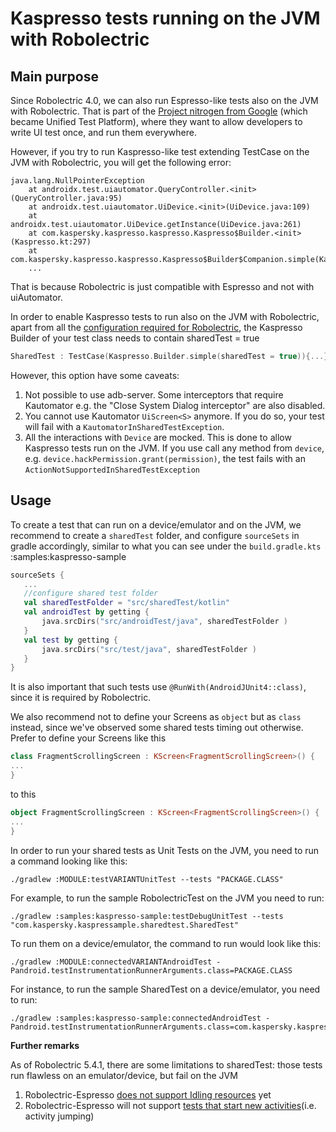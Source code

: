 # Kaspresso tests running on the JVM with Robolectric

## Main purpose

Since Robolectric 4.0, we can also run Espresso-like tests also on the JVM with Robolectric.
That is part of the [Project nitrogen from Google](https://www.youtube.com/watch?v=-_kZC29sWAo) (which became Unified Test Platform), where they want to allow developers to write UI test once, and run them everywhere.

However, if you try to run Kaspresso-like test extending TestCase on the JVM with Robolectric, you will get the following error:
```
java.lang.NullPointerException
	at androidx.test.uiautomator.QueryController.<init>(QueryController.java:95)
	at androidx.test.uiautomator.UiDevice.<init>(UiDevice.java:109)
	at androidx.test.uiautomator.UiDevice.getInstance(UiDevice.java:261)
	at com.kaspersky.kaspresso.kaspresso.Kaspresso$Builder.<init>(Kaspresso.kt:297)
	at com.kaspersky.kaspresso.kaspresso.Kaspresso$Builder$Companion.simple(Kaspresso.kt:215)
	...
```
That is because Robolectric is just compatible with Espresso and not with uiAutomator.

In order to enable Kaspresso tests to run also on the JVM with Robolectric, apart from all the [configuration required for Robolectric](http://robolectric.org/blog/2018/10/25/robolectric-4-0/),
the Kaspresso Builder of your test class needs to contain sharedTest = true

```kotlin
SharedTest : TestCase(Kaspresso.Builder.simple(sharedTest = true)){...}
```

However, this option have some caveats:
1. Not possible to use adb-server. Some interceptors that require Kautomator e.g. the "Close System Dialog interceptor" are also disabled.
2. You cannot use Kautomator `UiScreen<S>` anymore. If you do so, your test will fail with a `KautomatorInSharedTestException`.
3. All the interactions with `Device` are mocked. This is done to allow Kaspresso tests run on the JVM. If you use call any method from `device`, e.g. `device.hackPermission.grant(permission)`, the test fails with an `ActionNotSupportedInSharedTestException`


## Usage
To create a test that can run on a device/emulator and on the JVM, we recommend to create a `sharedTest` folder, and configure `sourceSets` in gradle accordingly, similar to what you can see under the `build.gradle.kts` :samples:kaspresso-sample

```kotlin
sourceSets {
   ...
   //configure shared test folder
   val sharedTestFolder = "src/sharedTest/kotlin"
   val androidTest by getting {
       java.srcDirs("src/androidTest/java", sharedTestFolder )
   }
   val test by getting {
       java.srcDirs("src/test/java", sharedTestFolder )
   }
}
```

It is also important that such tests use ``@RunWith(AndroidJUnit4::class)``, since it is required by Robolectric. 

We also recommend not to define your Screens as `object` but as `class` instead, since we've observed some shared tests timing out otherwise.
Prefer to define your Screens like this

```kotlin
class FragmentScrollingScreen : KScreen<FragmentScrollingScreen>() {
...
}
```

to this

```kotlin
object FragmentScrollingScreen : KScreen<FragmentScrollingScreen>() {
...
}
```

In order to run your shared tests as Unit Tests on the JVM, you need to run a command looking like this:
```
./gradlew :MODULE:testVARIANTUnitTest --tests "PACKAGE.CLASS"
```

For example, to run the sample RobolectricTest on the JVM you need to run:
```
./gradlew :samples:kaspresso-sample:testDebugUnitTest --tests "com.kaspersky.kaspressample.sharedtest.SharedTest"
```

To run them on a device/emulator, the command to run would look like this:
```
./gradlew :MODULE:connectedVARIANTAndroidTest -Pandroid.testInstrumentationRunnerArguments.class=PACKAGE.CLASS
```

For instance, to run the sample SharedTest on a device/emulator, you need to run:
```
./gradlew :samples:kaspresso-sample:connectedAndroidTest -Pandroid.testInstrumentationRunnerArguments.class=com.kaspersky.kaspressample.sharedtest.SharedTest
```


**Further remarks**

As of Robolectric 5.4.1, there are some limitations to sharedTest: those tests run flawless on an emulator/device, but fail on the JVM
1) Robolectric-Espresso [does not support Idling resources](https://github.com/robolectric/robolectric/issues/4807) yet
2) Robolectric-Espresso will not support [tests that start new activities](https://github.com/robolectric/robolectric/issues/5104)(i.e. activity jumping)
